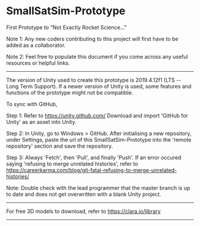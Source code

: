# SmallSatSim-Prototype
First Prototype to "Not Exactly Rocket Science..."

Note 1: Any new coders contributing to this project will first have to be added as a collaborator.

Note 2: Feel free to populate this document if you come across any useful resources or helpful links.

*********************

The version of Unity used to create this prototype is 2019.4.12f1 (LTS -- Long Term Support).
If a newer version of Unity is used, some features and functions of the prototype might not be compatible.


To sync with GitHub, 

Step 1:
Refer to https://unity.github.com/
Download and import 'GitHub for Unity' as an asset into Unity.

Step 2:
In Unity, go to Windows > GitHub.
After initialising a new repository, under Settings, paste the url of this SmallSatSim-Prototype into the 'remote repository' section and save the repository.

Step 3:
Always 'Fetch', then 'Pull', and finally 'Push'.
If an error occured saying 'refusing to merge unrelated histories', refer to https://careerkarma.com/blog/git-fatal-refusing-to-merge-unrelated-histories/

Note: Double check with the lead programmer that the master branch is up to date and does not get overwritten with a blank Unity project.

*********************

For free 3D models to download, refer to https://clara.io/library

*********************

